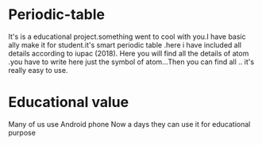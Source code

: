 # Periodic-table
It's is a educational project.something went to cool with you.I have basic ally make it for student.it's smart periodic table .here i have included all details according to iupac (2018).
Here you will find all the details of atom .you have to write here just the symbol of atom...Then you can find all .. it's really easy to use.
# Educational value 
Many of us use Android phone Now a days they can use it for educational purpose
